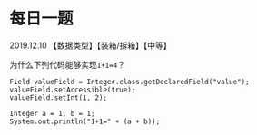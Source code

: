 # 每日一题

2019.12.10 【数据类型】【装箱/拆箱】【中等】

为什么下列代码能够实现`1+1=4`？

```
Field valueField = Integer.class.getDeclaredField("value");
valueField.setAccessible(true);
valueField.setInt(1, 2);

Integer a = 1, b = 1;
System.out.println("1+1=" + (a + b));
```
